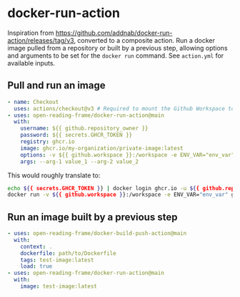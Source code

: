 # docker-run-action

Inspiration from https://github.com/addnab/docker-run-action/releases/tag/v3, converted to a composite action.
Run a docker image pulled from a repository or built by a previous step, allowing options and arguments to be set for the `docker run` command.
See `action.yml` for available inputs.

## Pull and run an image

```yaml
- name: Checkout
  uses: actions/checkout@v3 # Required to mount the Github Workspace to a volume
- uses: open-reading-frame/docker-run-action@main
  with:
    username: ${{ github.repository_owner }}
    password: ${{ secrets.GHCR_TOKEN }}
    registry: ghcr.io
    image: ghcr.io/my-organization/private-image:latest
    options: -v ${{ github.workspace }}:/workspace -e ENV_VAR="env_var"
    args: --arg-1 value_1 --arg-2 value_2
```

This would roughly translate to:
```bash
echo ${{ secrets.GHCR_TOKEN }} | docker login ghcr.io -u ${{ github.repository_owner }} --password-stdin
docker run -v ${{ github.workspace }}:/workspace -e ENV_VAR="env_var" ghcr.io/my-organization/private-image:latest --arg-1 value_1 --arg-2 value_2
```

## Run an image built by a previous step
```yaml
- uses: open-reading-frame/docker-build-push-action@main
  with:
    context: .
    dockerfile: path/to/Dockerfile
    tags: test-image:latest
    load: true
- uses: open-reading-frame/docker-run-action@main
  with:
    image: test-image:latest
```
